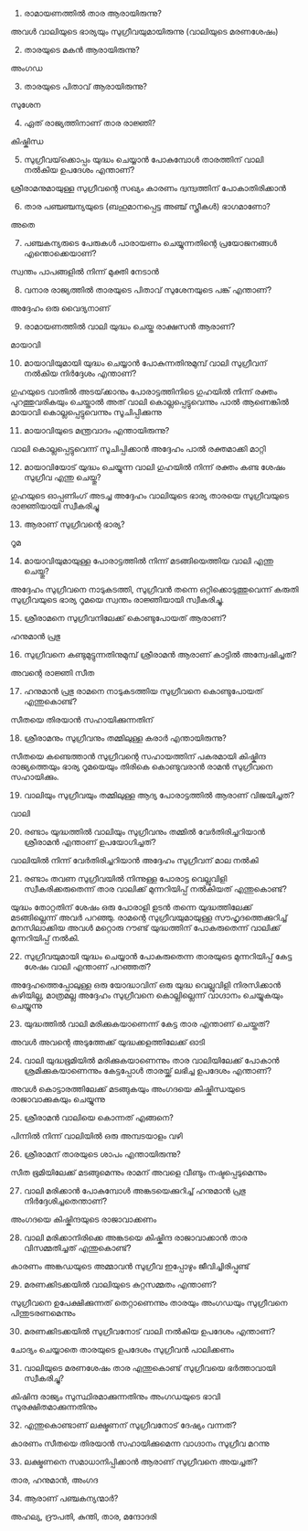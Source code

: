1) രാമായണത്തിൽ താര ആരായിരുന്നു?

അവൾ വാലിയുടെ ഭാര്യയും സുഗ്രീവയുമായിരുന്നു (വാലിയുടെ മരണശേഷം)

2) താരയുടെ മകൻ ആരായിരുന്നു?

അംഗഡ

3) താരയുടെ പിതാവ് ആരായിരുന്നു?

സുശേന

4) ഏത് രാജ്യത്തിനാണ് താര രാജ്ഞി?

കിഷ്കിന്ധ

5) സുഗ്രീവയ്‌ക്കൊപ്പം യുദ്ധം ചെയ്യാൻ പോകുമ്പോൾ താരത്തിന് വാലി നൽകിയ ഉപദേശം എന്താണ്?

ശ്രീരാമനുമായുള്ള സുഗ്രീവന്റെ സഖ്യം കാരണം ദ്വന്ദ്വത്തിന് പോകാതിരിക്കാൻ

6) താര പഞ്ചഞ്ചന്യയുടെ (ബഹുമാനപ്പെട്ട അഞ്ച് സ്ത്രീകൾ) ഭാഗമാണോ?

അതെ

7) പഞ്ചകന്യരുടെ പേരുകൾ പാരായണം ചെയ്യുന്നതിന്റെ പ്രയോജനങ്ങൾ എന്തൊക്കെയാണ്?

സ്വന്തം പാപങ്ങളിൽ നിന്ന് മുക്തി നേടാൻ

8) വനാര രാജ്യത്തിൽ താരയുടെ പിതാവ് സുശേനയുടെ പങ്ക് എന്താണ്?

അദ്ദേഹം ഒരു വൈദ്യനാണ്

9) രാമായണത്തിൽ വാലി യുദ്ധം ചെയ്ത രാക്ഷസൻ ആരാണ്?

മായാവി

10) മായാവിയുമായി യുദ്ധം ചെയ്യാൻ പോകുന്നതിനുമുമ്പ് വാലി സുഗ്രീവന് നൽകിയ നിർദ്ദേശം എന്താണ്?

ഗുഹയുടെ വാതിൽ അടയ്‌ക്കാനും പോരാട്ടത്തിനിടെ ഗുഹയിൽ നിന്ന് രക്തം പുറത്തുവരികയും ചെയ്താൽ അത് വാലി കൊല്ലപ്പെട്ടുവെന്നും പാൽ ആണെങ്കിൽ മായാവി കൊല്ലപ്പെട്ടുവെന്നും സൂചിപ്പിക്കുന്നു

11) മായാവിയുടെ മന്ത്രവാദം എന്തായിരുന്നു?

വാലി കൊല്ലപ്പെട്ടുവെന്ന് സൂചിപ്പിക്കാൻ അദ്ദേഹം പാൽ രക്തമാക്കി മാറ്റി

12) മായാവിയോട് യുദ്ധം ചെയ്യുന്ന വാലി ഗുഹയിൽ നിന്ന് രക്തം കണ്ട ശേഷം സുഗ്രീവ എന്തു ചെയ്തു?

ഗുഹയുടെ ഓപ്പണിംഗ് അടച്ച അദ്ദേഹം വാലിയുടെ ഭാര്യ താരയെ സുഗ്രീവയുടെ രാജ്ഞിയായി സ്വീകരിച്ചു


13) ആരാണ് സുഗ്രീവന്റെ ഭാര്യ?

റൂമ

14) മായാവിയുമായുള്ള പോരാട്ടത്തിൽ നിന്ന് മടങ്ങിയെത്തിയ വാലി എന്തു ചെയ്തു?

അദ്ദേഹം സുഗ്രീവനെ നാടുകടത്തി, സുഗ്രീവൻ തന്നെ ഒറ്റിക്കൊടുത്തുവെന്ന് കരുതി സുഗ്രീവയുടെ ഭാര്യ റൂമയെ സ്വന്തം രാജ്ഞിയായി സ്വീകരിച്ചു.

15) ശ്രീരാമനെ സുഗ്രീവനിലേക്ക് കൊണ്ടുപോയത് ആരാണ്?

ഹനുമാൻ പ്രഭു

16) സുഗ്രീവനെ കണ്ടുമുട്ടുന്നതിനുമുമ്പ് ശ്രീരാമൻ ആരാണ് കാട്ടിൽ അന്വേഷിച്ചത്?

അവന്റെ രാജ്ഞി സീത

17) ഹനുമാൻ പ്രഭു രാമനെ നാടുകടത്തിയ സുഗ്രീവനെ കൊണ്ടുപോയത് എന്തുകൊണ്ട്?

സീതയെ തിരയാൻ സഹായിക്കുന്നതിന്

18) ശ്രീരാമനും സുഗ്രീവനും തമ്മിലുള്ള കരാർ എന്തായിരുന്നു?

സീതയെ കണ്ടെത്താൻ സുഗ്രീവന്റെ സഹായത്തിന് പകരമായി കിഷ്കിന്ദ രാജ്യത്തെയും ഭാര്യ റൂമയെയും തിരികെ കൊണ്ടുവരാൻ രാമൻ സുഗ്രീവനെ സഹായിക്കും.

19) വാലിയും സുഗ്രീവയും തമ്മിലുള്ള ആദ്യ പോരാട്ടത്തിൽ ആരാണ് വിജയിച്ചത്?

വാലി

20) രണ്ടാം യുദ്ധത്തിൽ വാലിയും സുഗ്രീവനും തമ്മിൽ വേർതിരിച്ചറിയാൻ ശ്രീരാമൻ എന്താണ് ഉപയോഗിച്ചത്?

വാലിയിൽ നിന്ന് വേർതിരിച്ചറിയാൻ അദ്ദേഹം സുഗ്രീവന് മാല നൽകി

21) രണ്ടാം തവണ സുഗ്രീവയിൽ നിന്നുള്ള പോരാട്ട വെല്ലുവിളി സ്വീകരിക്കരുതെന്ന് താര വാലിക്ക് മുന്നറിയിപ്പ് നൽകിയത് എന്തുകൊണ്ട്?

യുദ്ധം തോറ്റതിന് ശേഷം ഒരു പോരാളി ഉടൻ തന്നെ യുദ്ധത്തിലേക്ക് മടങ്ങില്ലെന്ന് അവർ പറഞ്ഞു. രാമന്റെ സുഗ്രീവയുമായുള്ള സൗഹൃദത്തെക്കുറിച്ച് മനസിലാക്കിയ അവൾ മറ്റൊരു റൗണ്ട് യുദ്ധത്തിന് പോകരുതെന്ന് വാലിക്ക് മുന്നറിയിപ്പ് നൽകി.

22) സുഗ്രീവയുമായി യുദ്ധം ചെയ്യാൻ പോകരുതെന്ന താരയുടെ മുന്നറിയിപ്പ് കേട്ട ശേഷം വാലി എന്താണ് പറഞ്ഞത്?

അദ്ദേഹത്തെപ്പോലുള്ള ഒരു യോദ്ധാവിന് ഒരു യുദ്ധ വെല്ലുവിളി നിരസിക്കാൻ കഴിയില്ല, മാത്രമല്ല അദ്ദേഹം സുഗ്രീവനെ കൊല്ലില്ലെന്ന് വാഗ്ദാനം ചെയ്യുകയും ചെയ്യുന്നു

23) യുദ്ധത്തിൽ വാലി മരിക്കുകയാണെന്ന് കേട്ട താര എന്താണ് ചെയ്തത്?

അവൾ അവന്റെ അടുത്തേക്ക് യുദ്ധക്കളത്തിലേക്ക് ഓടി

24) വാലി യുദ്ധഭൂമിയിൽ മരിക്കുകയാണെന്നും താര വാലിയിലേക്ക് പോകാൻ ശ്രമിക്കുകയാണെന്നും കേട്ടപ്പോൾ താരയ്ക്ക് ലഭിച്ച ഉപദേശം എന്താണ്?

അവൾ കൊട്ടാരത്തിലേക്ക് മടങ്ങുകയും അംഗദയെ കിഷ്കിന്ധയുടെ രാജാവാക്കുകയും ചെയ്യുന്നു

25) ശ്രീരാമൻ വാലിയെ കൊന്നത് എങ്ങനെ?

പിന്നിൽ നിന്ന് വാലിയിൽ ഒരു അമ്പടയാളം വഴി

26) ശ്രീരാമന് താരയുടെ ശാപം എന്തായിരുന്നു?

സീത ഭൂമിയിലേക്ക് മടങ്ങുമെന്നും രാമന് അവളെ വീണ്ടും നഷ്ടപ്പെടുമെന്നും

27) വാലി മരിക്കാൻ പോകുമ്പോൾ അങ്കടയെക്കുറിച്ച് ഹനുമാൻ പ്രഭു നിർദ്ദേശിച്ചതെന്താണ്?

അംഗദയെ കിഷ്കിന്ദയുടെ രാജാവാക്കണം

28) വാലി മരിക്കാനിരിക്കെ അങ്കടയെ കിഷ്കിന്ദ രാജാവാക്കാൻ താര വിസമ്മതിച്ചത് എന്തുകൊണ്ട്?

കാരണം അങ്കഡയുടെ അമ്മാവൻ സുഗ്രീവ ഇപ്പോഴും ജീവിച്ചിരിപ്പുണ്ട്

29) മരണക്കിടക്കയിൽ വാലിയുടെ കുറ്റസമ്മതം എന്താണ്?

സുഗ്രീവനെ ഉപേക്ഷിക്കുന്നത് തെറ്റാണെന്നും താരയും അംഗഡയും സുഗ്രീവനെ പിന്തുടരണമെന്നും

30) മരണക്കിടക്കയിൽ സുഗ്രീവനോട് വാലി നൽകിയ ഉപദേശം എന്താണ്?

ചോദ്യം ചെയ്യാതെ താരയുടെ ഉപദേശം സുഗ്രീവൻ പാലിക്കണം

31) വാലിയുടെ മരണശേഷം താര എന്തുകൊണ്ട് സുഗ്രീവയെ ഭർത്താവായി സ്വീകരിച്ചു?

കിഷിന്ദ രാജ്യം സുസ്ഥിരമാക്കുന്നതിനും അംഗഡയുടെ ഭാവി സുരക്ഷിതമാക്കുന്നതിനും

32) എന്തുകൊണ്ടാണ് ലക്ഷ്മണന് സുഗ്രീവനോട് ദേഷ്യം വന്നത്?

കാരണം സീതയെ തിരയാൻ സഹായിക്കുമെന്ന വാഗ്ദാനം സുഗ്രീവ മറന്നു

33) ലക്ഷ്മണനെ സമാധാനിപ്പിക്കാൻ ആരാണ് സുഗ്രീവനെ അയച്ചത്?

താര, ഹനുമാൻ, അംഗദ

34) ആരാണ് പഞ്ചകന്യന്മാർ?

അഹല്യ, ദ്രൗപതി, കുന്തി, താര, മന്ദോദരി
